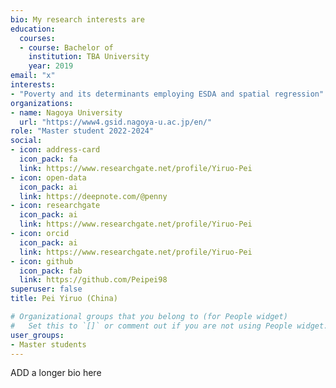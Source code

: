 ```yaml
---
bio: My research interests are 
education:
  courses:
  - course: Bachelor of 
    institution: TBA University
    year: 2019
email: "x"
interests:
- "Poverty and its determinants employing ESDA and spatial regression"
organizations:
- name: Nagoya University
  url: "https://www4.gsid.nagoya-u.ac.jp/en/"
role: "Master student 2022-2024"
social:
- icon: address-card
  icon_pack: fa
  link: https://www.researchgate.net/profile/Yiruo-Pei
- icon: open-data
  icon_pack: ai
  link: https://deepnote.com/@penny
- icon: researchgate
  icon_pack: ai
  link: https://www.researchgate.net/profile/Yiruo-Pei
- icon: orcid
  icon_pack: ai
  link: https://www.researchgate.net/profile/Yiruo-Pei
- icon: github
  icon_pack: fab
  link: https://github.com/Peipei98
superuser: false
title: Pei Yiruo (China)

# Organizational groups that you belong to (for People widget)
#   Set this to `[]` or comment out if you are not using People widget.
user_groups:
- Master students
---
```


ADD a longer bio here
